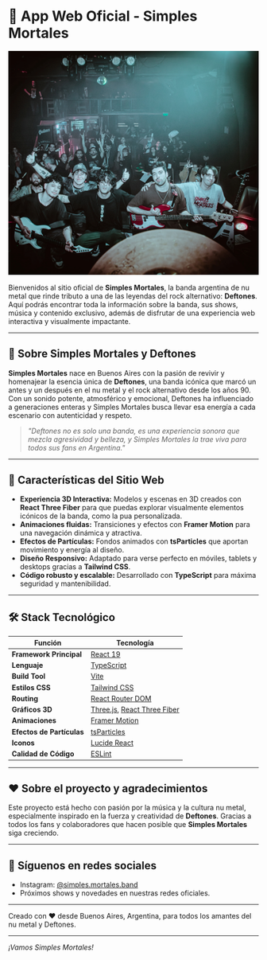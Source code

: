 # 🎸 App Web Oficial - Simples Mortales

![Foto de la banda Simples Mortales](public/banda.jpg)

Bienvenidos al sitio oficial de **Simples Mortales**, la banda argentina de nu metal que rinde tributo a una de las leyendas del rock alternativo: **Deftones**. Aquí podrás encontrar toda la información sobre la banda, sus shows, música y contenido exclusivo, además de disfrutar de una experiencia web interactiva y visualmente impactante.

---

## 🎤 Sobre Simples Mortales y Deftones

**Simples Mortales** nace en Buenos Aires con la pasión de revivir y homenajear la esencia única de **Deftones**, una banda icónica que marcó un antes y un después en el nu metal y el rock alternativo desde los años 90. Con un sonido potente, atmosférico y emocional, Deftones ha influenciado a generaciones enteras y Simples Mortales busca llevar esa energía a cada escenario con autenticidad y respeto.

> *"Deftones no es solo una banda, es una experiencia sonora que mezcla agresividad y belleza, y Simples Mortales la trae viva para todos sus fans en Argentina."*

---

## 🚀 Características del Sitio Web

- **Experiencia 3D Interactiva:** Modelos y escenas en 3D creados con **React Three Fiber** para que puedas explorar visualmente elementos icónicos de la banda, como la pua personalizada.
- **Animaciones fluidas:** Transiciones y efectos con **Framer Motion** para una navegación dinámica y atractiva.
- **Efectos de Partículas:** Fondos animados con **tsParticles** que aportan movimiento y energía al diseño.
- **Diseño Responsivo:** Adaptado para verse perfecto en móviles, tablets y desktops gracias a **Tailwind CSS**.
- **Código robusto y escalable:** Desarrollado con **TypeScript** para máxima seguridad y mantenibilidad.

---

## 🛠️ Stack Tecnológico

| Función                  | Tecnología                                                                                          |
| ------------------------ | --------------------------------------------------------------------------------------------------- |
| **Framework Principal**  | [React 19](https://react.dev/)                                                                      |
| **Lenguaje**             | [TypeScript](https://www.typescriptlang.org/)                                                       |
| **Build Tool**           | [Vite](https://vitejs.dev/)                                                                         |
| **Estilos CSS**          | [Tailwind CSS](https://tailwindcss.com/)                                                            |
| **Routing**              | [React Router DOM](https://reactrouter.com/)                                                        |
| **Gráficos 3D**          | [Three.js](https://threejs.org/), [React Three Fiber](https://docs.pmnd.rs/react-three-fiber/getting-started/introduction) |
| **Animaciones**          | [Framer Motion](https://www.framer.com/motion/)                                                     |
| **Efectos de Partículas**| [tsParticles](https://particles.js.org/)                                                            |
| **Iconos**               | [Lucide React](https://lucide.dev/)                                                                 |
| **Calidad de Código**    | [ESLint](https://eslint.org/)                                                                       |

---

## ❤️ Sobre el proyecto y agradecimientos

Este proyecto está hecho con pasión por la música y la cultura nu metal, especialmente inspirado en la fuerza y creatividad de **Deftones**. Gracias a todos los fans y colaboradores que hacen posible que **Simples Mortales** siga creciendo.

---

## 📱 Síguenos en redes sociales

- Instagram: [@simples.mortales.band](https://www.instagram.com/simples.mortales.band/)
- Próximos shows y novedades en nuestras redes oficiales.

---

Creado con ❤️ desde Buenos Aires, Argentina, para todos los amantes del nu metal y Deftones.

---

*¡Vamos Simples Mortales!*
